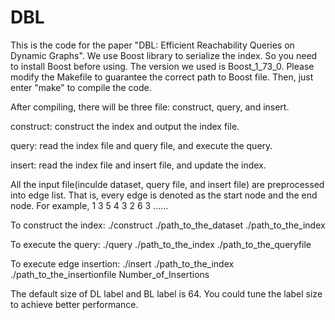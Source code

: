 # DBL
This is the code for the paper "DBL: Efficient Reachability Queries on Dynamic Graphs".
We use Boost library to serialize the index. So you need to install Boost before using. The version we used is Boost_1_73_0.
Please modify the Makefile to guarantee the correct path to Boost file. Then, just enter "make" to compile the code.

After compiling, there will be three file: construct, query, and insert.

construct: construct the index and output the index file.

query: read the index file and query file, and execute the query.

insert: read the index file and insert file, and update the index.

All the input file(inculde dataset, query file, and insert file) are preprocessed into edge list. That is, every edge is denoted as the start node and the end node.
For example,
1 3
5 4
3 2
6 3
......

To construct the index:
./construct ./path_to_the_dataset ./path_to_the_index

To execute the query:
./query ./path_to_the_index ./path_to_the_queryfile

To execute edge insertion:
./insert ./path_to_the_index ./path_to_the_insertionfile Number_of_Insertions

The default size of DL label and BL label is 64. You could tune the label size to achieve better performance. 

